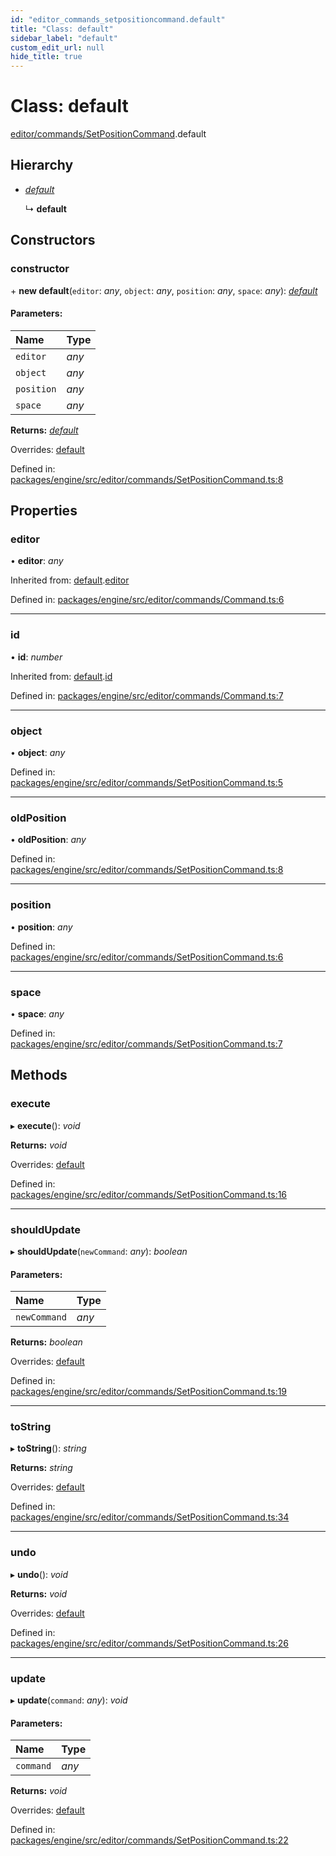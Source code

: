 ```yaml
---
id: "editor_commands_setpositioncommand.default"
title: "Class: default"
sidebar_label: "default"
custom_edit_url: null
hide_title: true
---
```


# Class: default

[editor/commands/SetPositionCommand](../modules/editor_commands_setpositioncommand.md).default

## Hierarchy

* [*default*](editor_commands_command.default.md)

  ↳ **default**

## Constructors

### constructor

\+ **new default**(`editor`: *any*, `object`: *any*, `position`: *any*, `space`: *any*): [*default*](editor_commands_setpositioncommand.default.md)

#### Parameters:

Name | Type |
:------ | :------ |
`editor` | *any* |
`object` | *any* |
`position` | *any* |
`space` | *any* |

**Returns:** [*default*](editor_commands_setpositioncommand.default.md)

Overrides: [default](editor_commands_command.default.md)

Defined in: [packages/engine/src/editor/commands/SetPositionCommand.ts:8](https://github.com/xr3ngine/xr3ngine/blob/716a06460/packages/engine/src/editor/commands/SetPositionCommand.ts#L8)

## Properties

### editor

• **editor**: *any*

Inherited from: [default](editor_commands_command.default.md).[editor](editor_commands_command.default.md#editor)

Defined in: [packages/engine/src/editor/commands/Command.ts:6](https://github.com/xr3ngine/xr3ngine/blob/716a06460/packages/engine/src/editor/commands/Command.ts#L6)

___

### id

• **id**: *number*

Inherited from: [default](editor_commands_command.default.md).[id](editor_commands_command.default.md#id)

Defined in: [packages/engine/src/editor/commands/Command.ts:7](https://github.com/xr3ngine/xr3ngine/blob/716a06460/packages/engine/src/editor/commands/Command.ts#L7)

___

### object

• **object**: *any*

Defined in: [packages/engine/src/editor/commands/SetPositionCommand.ts:5](https://github.com/xr3ngine/xr3ngine/blob/716a06460/packages/engine/src/editor/commands/SetPositionCommand.ts#L5)

___

### oldPosition

• **oldPosition**: *any*

Defined in: [packages/engine/src/editor/commands/SetPositionCommand.ts:8](https://github.com/xr3ngine/xr3ngine/blob/716a06460/packages/engine/src/editor/commands/SetPositionCommand.ts#L8)

___

### position

• **position**: *any*

Defined in: [packages/engine/src/editor/commands/SetPositionCommand.ts:6](https://github.com/xr3ngine/xr3ngine/blob/716a06460/packages/engine/src/editor/commands/SetPositionCommand.ts#L6)

___

### space

• **space**: *any*

Defined in: [packages/engine/src/editor/commands/SetPositionCommand.ts:7](https://github.com/xr3ngine/xr3ngine/blob/716a06460/packages/engine/src/editor/commands/SetPositionCommand.ts#L7)

## Methods

### execute

▸ **execute**(): *void*

**Returns:** *void*

Overrides: [default](editor_commands_command.default.md)

Defined in: [packages/engine/src/editor/commands/SetPositionCommand.ts:16](https://github.com/xr3ngine/xr3ngine/blob/716a06460/packages/engine/src/editor/commands/SetPositionCommand.ts#L16)

___

### shouldUpdate

▸ **shouldUpdate**(`newCommand`: *any*): *boolean*

#### Parameters:

Name | Type |
:------ | :------ |
`newCommand` | *any* |

**Returns:** *boolean*

Overrides: [default](editor_commands_command.default.md)

Defined in: [packages/engine/src/editor/commands/SetPositionCommand.ts:19](https://github.com/xr3ngine/xr3ngine/blob/716a06460/packages/engine/src/editor/commands/SetPositionCommand.ts#L19)

___

### toString

▸ **toString**(): *string*

**Returns:** *string*

Overrides: [default](editor_commands_command.default.md)

Defined in: [packages/engine/src/editor/commands/SetPositionCommand.ts:34](https://github.com/xr3ngine/xr3ngine/blob/716a06460/packages/engine/src/editor/commands/SetPositionCommand.ts#L34)

___

### undo

▸ **undo**(): *void*

**Returns:** *void*

Overrides: [default](editor_commands_command.default.md)

Defined in: [packages/engine/src/editor/commands/SetPositionCommand.ts:26](https://github.com/xr3ngine/xr3ngine/blob/716a06460/packages/engine/src/editor/commands/SetPositionCommand.ts#L26)

___

### update

▸ **update**(`command`: *any*): *void*

#### Parameters:

Name | Type |
:------ | :------ |
`command` | *any* |

**Returns:** *void*

Overrides: [default](editor_commands_command.default.md)

Defined in: [packages/engine/src/editor/commands/SetPositionCommand.ts:22](https://github.com/xr3ngine/xr3ngine/blob/716a06460/packages/engine/src/editor/commands/SetPositionCommand.ts#L22)
